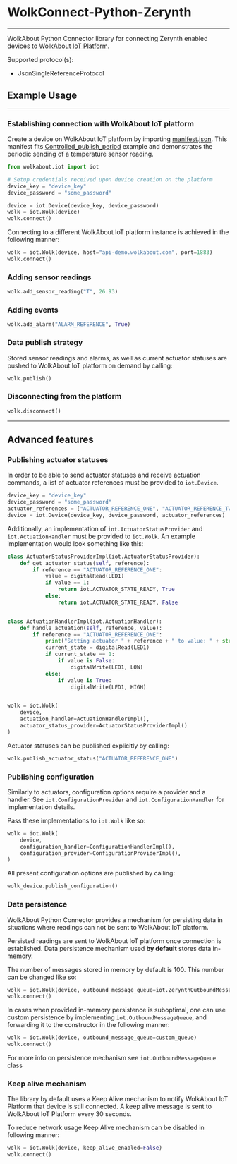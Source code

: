 # WolkConnect-Python-Zerynth
----
WolkAbout Python Connector library for connecting Zerynth enabled devices to [WolkAbout IoT Platform](https://demo.wolkabout.com/#/login).

Supported protocol(s):
* JsonSingleReferenceProtocol

## Example Usage
----

### Establishing connection with WolkAbout IoT platform

Create a device on WolkAbout IoT platform by importing [manifest.json](https://github.com/Wolkabout/wolkabout-iot/blob/master/examples/Controlled_publish_period/manifest.json).
This manifest fits [Controlled_publish_period](https://github.com/Wolkabout/wolkabout-iot/blob/master/examples/Controlled_publish_period/main.py) example and demonstrates the periodic sending of a temperature sensor reading.

```python
from wolkabout.iot import iot

# Setup credentials received upon device creation on the platform
device_key = "device_key"
device_password = "some_password"

device = iot.Device(device_key, device_password)
wolk = iot.Wolk(device)
wolk.connect()
```

Connecting to a different WolkAbout IoT platform instance is achieved in the following manner:

```python
wolk = iot.Wolk(device, host="api-demo.wolkabout.com", port=1883)
wolk.connect()
```

### Adding sensor readings

```python
wolk.add_sensor_reading("T", 26.93)
```

### Adding events

```python
wolk.add_alarm("ALARM_REFERENCE", True)
```

### Data publish strategy

Stored sensor readings and alarms, as well as current actuator statuses are pushed to WolkAbout IoT platform on demand by calling:

```python
wolk.publish()
```

### Disconnecting from the platform

```python
wolk.disconnect()
```

----

## Advanced features

### Publishing actuator statuses

In order to be able to send actuator statuses and receive actuation commands, a list of actuator references must be provided to `iot.Device`.
```python
device_key = "device_key"
device_password = "some_password"
actuator_references = ["ACTUATOR_REFERENCE_ONE", "ACTUATOR_REFERENCE_TWO"]
device = iot.Device(device_key, device_password, actuator_references)
```

Additionally, an implementation of `iot.ActuatorStatusProvider` and `iot.ActuationHandler` must be provided to `iot.Wolk`.
An example implementation would look something like this:

```python
class ActuatorStatusProviderImpl(iot.ActuatorStatusProvider):
    def get_actuator_status(self, reference):
        if reference == "ACTUATOR_REFERENCE_ONE":
            value = digitalRead(LED1)
            if value == 1:
                return iot.ACTUATOR_STATE_READY, True
            else:
                return iot.ACTUATOR_STATE_READY, False


class ActuationHandlerImpl(iot.ActuationHandler):
    def handle_actuation(self, reference, value):
        if reference == "ACTUATOR_REFERENCE_ONE":
            print("Setting actuator " + reference + " to value: " + str(value))
            current_state = digitalRead(LED1)
            if current_state == 1:
                if value is False:
                    digitalWrite(LED1, LOW)
            else:
                if value is True:
                    digitalWrite(LED1, HIGH)


wolk = iot.Wolk(
    device,
    actuation_handler=ActuationHandlerImpl(),
    actuator_status_provider=ActuatorStatusProviderImpl()
)
```

Actuator statuses can be published explicitly by calling:

```python
wolk.publish_actuator_status("ACTUATOR_REFERENCE_ONE")
```

### Publishing configuration

Similarly to actuators, configuration options require a provider and a handler.
See `iot.ConfigurationProvider` and `iot.ConfigurationHandler` for implementation details.

Pass these implementations to `iot.Wolk` like so:

```python
wolk = iot.Wolk(
    device,
    configuration_handler=ConfigurationHandlerImpl(),
    configuration_provider=ConfigurationProviderImpl(),
)
```

All present configuration options are published by calling:

```python
wolk_device.publish_configuration()
```

### Data persistence

WolkAbout Python Connector provides a mechanism for persisting data in situations where readings can not be sent to WolkAbout IoT platform.

Persisted readings are sent to WolkAbout IoT platform once connection is established.
Data persistence mechanism used **by default** stores data in-memory.

The number of messages stored in memory by default is 100. This number can be changed like so:

```python
wolk = iot.Wolk(device, outbound_message_queue=iot.ZerynthOutboundMessageQueue(message_count))
wolk.connect()
```

In cases when provided in-memory persistence is suboptimal, one can use custom persistence by implementing `iot.OutboundMessageQueue`,
and forwarding it to the constructor in the following manner:

```python
wolk = iot.Wolk(device, outbound_message_queue=custom_queue)
wolk.connect()
```
For more info on persistence mechanism see `iot.OutboundMessageQueue` class

### Keep alive mechanism

The library by default uses a Keep Alive mechanism to notify WolkAbout IoT Platform that device is still connected. A keep alive message is sent to WolkAbout IoT Platform every 30 seconds.

To reduce network usage Keep Alive mechanism can be disabled in following manner:

```python
wolk = iot.Wolk(device, keep_alive_enabled=False)
wolk.connect()
```